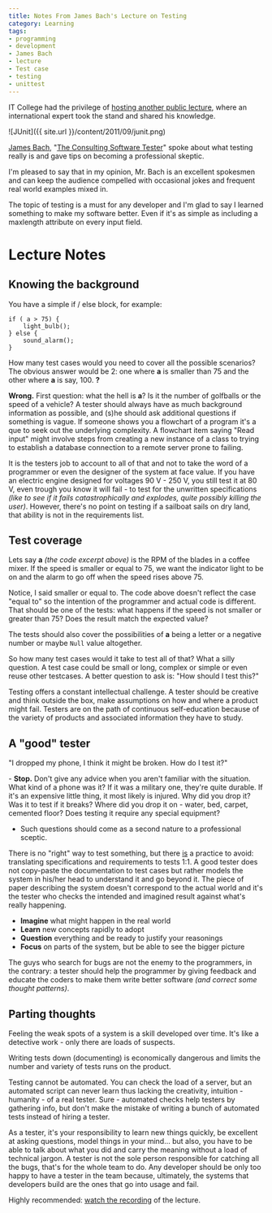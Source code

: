 ```yaml
---
title: Notes From James Bach's Lecture on Testing
category: Learning
tags:
- programming
- development
- James Bach
- lecture
- Test case
- testing
- unittest
---
```


IT College had the privilege of [hosting another public lecture](https://www.youtube.com/watch?v=ILkT_HV9DVU&list=UUp-GiyWg_lrNvQZn8rh9YRQ&index=5&feature=plcp), where an international expert took the stand and shared his knowledge.

![JUnit]({{ site.url }}/content/2011/09/junit.png)

[James Bach](http://www.satisfice.com/), &quot;<a href="http://www.satisfice.com/blog/">The Consulting Software Tester</a>&quot; spoke about what testing really is and gave tips on becoming a professional skeptic.

I&#039;m pleased to say that in my opinion, Mr. Bach is an excellent spokesmen and can keep the audience compelled with occasional jokes and frequent real world examples mixed in.

The topic of testing is a must for any developer and I&#039;m glad to say I learned something to make my software better. Even if it&#039;s as simple as including a maxlength&nbsp;attribute on every input field.

# Lecture Notes

## Knowing the background

You have a simple if / else block, for example:

```
if ( a > 75) {
    light_bulb();
} else {
    sound_alarm();
}
```

How many test cases would you need to cover all the possible scenarios? The obvious answer would be 2: one where <strong>a</strong> is smaller than 75 and the other where <strong>a</strong> is say, 100.&nbsp;<strong>?</strong>

<strong>Wrong.</strong>&nbsp;First question: what the hell is <strong>a</strong>? Is it the number of golfballs or the speed of a vehicle? A tester should always have as much background information as possible, and (s)he should ask additional questions if something is vague. If someone shows you a flowchart of a program it&#039;s a que to seek out the underlying complexity. A flowchart item saying &quot;Read input&quot; might involve steps from creating a new instance of a class to trying to establish a database connection to a remote server prone to failing.

It is the testers job to account to all of that and not to take the word of a programmer or even the designer of the system at face value. If you have an electric engine designed for voltages 90 V - 250 V, you still test it at 80 V, even trough you know it will fail - to test for the unwritten specifications <em>(like to see if it fails catastrophically and explodes, quite possibly killing the user)</em>. However, there&#039;s no point on testing if a sailboat sails on dry land, that ability is not in the requirements&nbsp;list.

## Test coverage

Lets say&nbsp;<strong>a</strong>&nbsp;<em>(the code excerpt above)</em> is the RPM of the blades in a coffee mixer. If the speed is smaller or equal to 75, we want the indicator light to be on and the alarm to go off when the speed rises above 75.

Notice, I said smaller or equal to. The code above doesn&#039;t reflect the case &quot;equal to&quot; so the intention of the programmer and actual code is different. That should be one of the tests: what happens if the speed is not smaller or greater than 75? Does the result match the expected value?

The tests should also cover the possibilities of <strong>a</strong> being a letter or a negative number or maybe `Null` value altogether.

So how many test cases would it take to test all of that? What a silly question. A test case could be small or long, complex or simple or even reuse other testcases. A better question to ask is: &quot;How should I test this?&quot;

Testing offers a constant intellectual challenge. A tester should be creative and think outside the box, make assumptions on how and where a product might fail. Testers are on the path of continuous self-education because of the variety of products and associated information they have to study.

## A "good" tester

&quot;I dropped my phone, I think it might be broken. How do I test it?&quot;

-&nbsp;<strong>Stop.</strong>&nbsp;Don&#039;t give any advice when you aren&#039;t familiar with the situation. What kind of a phone was it? If it was a military one, they&#039;re quite durable. If it&#039;s an expensive little thing, it most likely is injured. Why did you drop it? Was it to test if it breaks? Where did you drop it on - water, bed, carpet, cemented floor? Does testing it require any special equipment?

- Such questions should come as a second nature to a professional sceptic.

There is no &quot;right&quot; way to test something, but there <u>is</u> a practice to avoid: translating specifications and requirements to tests 1:1. A good tester does not copy-paste the documentation to test cases but rather models the system in his/her head to understand it and go beyond it. The piece of paper describing the system doesn&#039;t correspond to the actual world and it&#039;s the tester who checks the intended and imagined result against what&#039;s really happening.

<ul>
<li><strong>Imagine</strong>&nbsp;what might happen in the real world</li>
<li><b>Learn</b>&nbsp;new concepts rapidly to adopt</li>
<li><strong>Question</strong>&nbsp;everything and be ready to justify your reasonings</li>
<li><strong>Focus</strong>&nbsp;on parts of the system, but be able to see the bigger picture</li>
</ul>

The guys who search for bugs are not the enemy to the programmers, in the contrary: a tester should help the programmer by giving feedback and educate the coders to make them write better software<em> (and correct some thought patterns)</em>.

## Parting thoughts

Feeling the weak spots of a system is a skill developed over time. It&#039;s like a detective work - only there are loads of suspects.

Writing tests down (documenting) is economically dangerous and limits the number and variety of tests runs on the product.

Testing cannot be automated. You can check the load of a server, but an automated script can never learn thus lacking the creativity, intuition - humanity - of a real tester. Sure - automated checks help testers by gathering info, but don&#039;t make the mistake of writing a bunch of automated tests instead of hiring a tester.

As a tester, it&#039;s your responsibility to learn new things quickly, be excellent at asking questions, model things in your mind... but also, you have to be able to talk about what you did and carry the meaning without a load of technical jargon. A tester is not the sole person responsible for catching all the bugs, that&#039;s for the whole team to do. Any developer should be only too happy to have a tester in the team because, ultimately, the systems that developers build are the ones that go into usage and fail.


Highly recommended: [watch the recording](https://www.youtube.com/watch?v=ILkT_HV9DVU&list=UUp-GiyWg_lrNvQZn8rh9YRQ&index=5&feature=plcp) of the lecture.